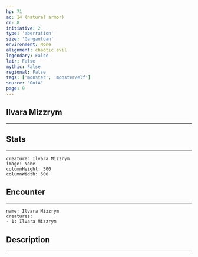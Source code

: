 ```yaml
---
hp: 71
ac: 14 (natural armor)
cr: 8
initiative: 2
type: 'aberration'    
size: 'Gargantuan'
environment: None
alignment: chaotic evil
legendary: False
lair: False
mythic: False
regional: False
tags: ['monster', 'monster/elf']
source: "OotA"
page: 9
---
```


## Ilvara Mizzrym
---



## Stats
---

```statblock
creature: Ilvara Mizzrym
image: None
columnHeight: 500
columnWidth: 500
```

## Encounter
---

```encounter-table
name: Ilvara Mizzrym
creatures:
- 1: Ilvara Mizzrym
```

## Description
---




